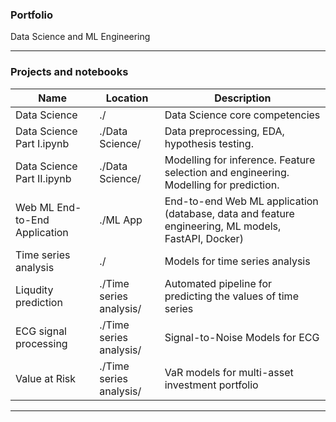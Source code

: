 ### Portfolio
Data Science and ML Engineering
****
### Projects and notebooks
| Name                    | Location          | Description                                                         |
|--------------------------------|-------------------|---------------------------------------------------------------------|
| Data Science  | ./                | Data Science core competencies     |
| Data Science Part I.ipynb | ./Data Science/    | Data preprocessing, EDA, hypothesis testing.      |
| Data Science Part II.ipynb | ./Data Science/   | Modelling for inference. Feature selection and engineering. Modelling for prediction. |
| Web ML End-to-End Application| ./ML App       | End-to-end Web ML application (database, data and feature engineering, ML models, FastAPI, Docker) |
| Time series analysis | ./         | Models for time series analysis                                        |
| Liqudity prediction| ./Time series analysis/       |Automated pipeline for predicting the values of time series    |
| ECG signal processing| ./Time series analysis/        | Signal-to-Noise Models for ECG                                        |  
| Value at Risk| ./Time series analysis/        |VaR models for multi-asset investment portfolio                                    |


***
